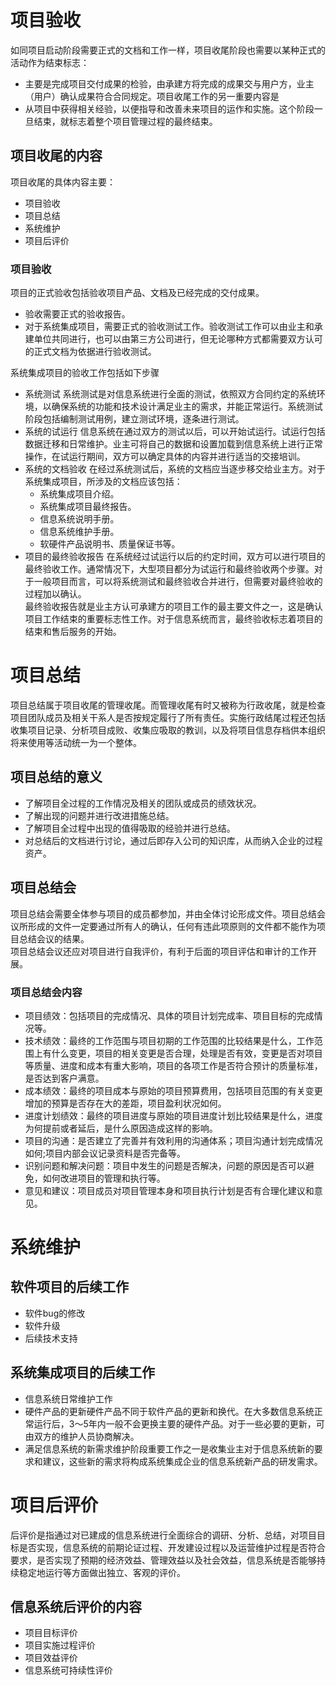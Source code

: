 # 项目验收
如同项目启动阶段需要正式的文档和工作一样，项目收尾阶段也需要以某种正式的活动作为结束标志：
+ 主要是完成项目交付成果的检验，由承建方将完成的成果交与用户方，业主（用户）确认成果符合合同规定。项目收尾工作的另一重要内容是  
+ 从项目中获得相关经验，以便指导和改善未来项目的运作和实施。这个阶段一旦结束，就标志着整个项目管理过程的最终结束。
## 项目收尾的内容
项目收尾的具体内容主要： 
+ 项目验收
+ 项目总结
+ 系统维护
+ 项目后评价 
### 项目验收
项目的正式验收包括验收项目产品、文档及已经完成的交付成果。  
+ 验收需要正式的验收报告。
+ 对于系统集成项目，需要正式的验收测试工作。验收测试工作可以由业主和承建单位共同进行，也可以由第三方公司进行，但无论哪种方式都需要双方认可的正式文档为依据进行验收测试。  

系统集成项目的验收工作包括如下步骤  
+ 系统测试 系统测试是对信息系统进行全面的测试，依照双方合同约定的系统环境，以确保系统的功能和技术设计满足业主的需求，并能正常运行。系统测试阶段包括编制测试用例，建立测试环境，逐条进行测试。
+ 系统的试运行 信息系统在通过双方的测试以后，可以开始试运行。试运行包括数据迁移和日常维护。业主可将自己的数据和设置加载到信息系统上进行正常操作，在试运行期间，双方可以确定具体的内容并进行适当的交接培训。
+ 系统的文档验收 在经过系统测试后，系统的文档应当逐步移交给业主方。对于系统集成项目，所涉及的文档应该包括：
    + 系统集成项目介绍。
    + 系统集成项目最终报告。
    + 信息系统说明手册。
    + 信息系统维护手册。
    + 软硬件产品说明书、质量保证书等。
+ 项目的最终验收报告 
在系统经过试运行以后的约定时间，双方可以进行项目的最终验收工作。通常情况下，大型项目都分为试运行和最终验收两个步骤。对于一般项目而言，可以将系统测试和最终验收合并进行，但需要对最终验收的过程加以确认。  
最终验收报告就是业主方认可承建方的项目工作的最主要文件之一，这是确认项目工作结束的重要标志性工作。对于信息系统而言，最终验收标志着项目的结束和售后服务的开始。  
  
# 项目总结
项目总结属于项目收尾的管理收尾。而管理收尾有时又被称为行政收尾，就是检查项目团队成员及相关干系人是否按规定履行了所有责任。实施行政结尾过程还包括收集项目记录、分析项目成败、收集应吸取的教训，以及将项目信息存档供本组织将来使用等活动统一为一个整体。  
## 项目总结的意义
+ 了解项目全过程的工作情况及相关的团队或成员的绩效状况。
+ 了解出现的问题并进行改进措施总结。
+ 了解项目全过程中出现的值得吸取的经验并进行总结。
+ 对总结后的文档进行讨论，通过后即存入公司的知识库，从而纳入企业的过程资产。  
## 项目总结会
项目总结会需要全体参与项目的成员都参加，并由全体讨论形成文件。项目总结会议所形成的文件一定要通过所有人的确认，任何有违此项原则的文件都不能作为项目总结会议的结果。  
项目总结会议还应对项目进行自我评价，有利于后面的项目评估和审计的工作开展。
### 项目总结会内容
+ 项目绩效：包括项目的完成情况、具体的项目计划完成率、项目目标的完成情况等。
+ 技术绩效：最终的工作范围与项目初期的工作范围的比较结果是什么，工作范围上有什么变更，项目的相关变更是否合理，处理是否有效，变更是否对项目等质量、进度和成本有重大影响，项目的各项工作是否符合预计的质量标准，是否达到客户满意。
+ 成本绩效：最终的项目成本与原始的项目预算费用，包括项目范围的有关变更增加的预算是否存在大的差距，项目盈利状况如何。
+ 进度计划绩效：最终的项目进度与原始的项目进度计划比较结果是什么，进度为何提前或者延后，是什么原因造成这样的影响。
+ 项目的沟通：是否建立了完善并有效利用的沟通体系；项目沟通计划完成情况如何;项目内部会议记录资料是否完备等。
+ 识别问题和解决问题：项目中发生的问题是否解决，问题的原因是否可以避免，如何改进项目的管理和执行等。
+ 意见和建议：项目成员对项目管理本身和项目执行计划是否有合理化建议和意见。

# 系统维护
## 软件项目的后续工作
+ 软件bug的修改
+ 软件升级
+ 后续技术支持
## 系统集成项目的后续工作
+ 信息系统日常维护工作
+ 硬件产品的更新硬件产品不同于软件产品的更新和换代。在大多数信息系统正常运行后，3～5年内一般不会更换主要的硬件产品。对于一些必要的更新，可由双方的维护人员协商解决。
+ 满足信息系统的新需求维护阶段重要工作之一是收集业主对于信息系统新的要求和建议，这些新的需求将构成系统集成企业的信息系统新产品的研发需求。

# 项目后评价
后评价是指通过对已建成的信息系统进行全面综合的调研、分析、总结，对项目目标是否实现，信息系统的前期论证过程、开发建设过程以及运营维护过程是否符合要求，是否实现了预期的经济效益、管理效益以及社会效益，信息系统是否能够持续稳定地运行等方面做出独立、客观的评价。
## 信息系统后评价的内容
+ 项目目标评价
+ 项目实施过程评价
+ 项目效益评价
+ 信息系统可持续性评价